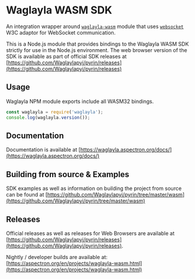 # Waglayla WASM SDK

An integration wrapper around [`waglayla-wasm`](https://www.npmjs.com/package/waglayla-wasm) module that uses [`websocket`](https://www.npmjs.com/package/websocket) W3C adaptor for WebSocket communication.

This is a Node.js module that provides bindings to the Waglayla WASM SDK strictly for use in the Node.js environment. The web browser version of the SDK is available as part of official SDK releases at [https://github.com/Waglaylapyi/pyrin/releases](https://github.com/Waglaylapyi/pyrin/releases)

## Usage

Waglayla NPM module exports include all WASM32 bindings.
```javascript
const waglayla = require('waglayla');
console.log(waglayla.version());
```

## Documentation

Documentation is available at [https://waglayla.aspectron.org/docs/](https://waglayla.aspectron.org/docs/)


## Building from source & Examples

SDK examples as well as information on building the project from source can be found at [https://github.com/Waglaylapyi/pyrin/tree/master/wasm](https://github.com/Waglaylapyi/pyrin/tree/master/wasm)

## Releases

Official releases as well as releases for Web Browsers are available at [https://github.com/Waglaylapyi/pyrin/releases](https://github.com/Waglaylapyi/pyrin/releases).

Nightly / developer builds are available at: [https://aspectron.org/en/projects/waglayla-wasm.html](https://aspectron.org/en/projects/waglayla-wasm.html)

